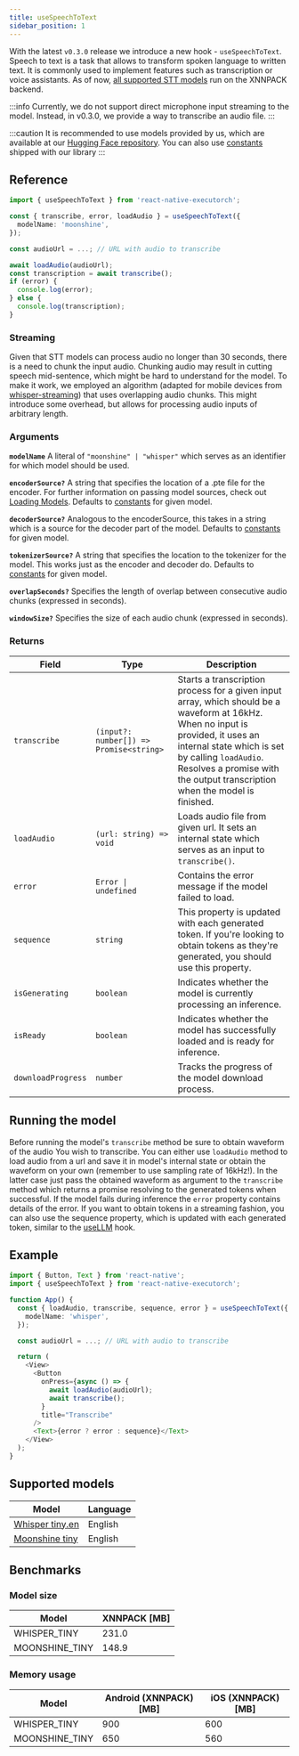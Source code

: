 ```yaml
---
title: useSpeechToText
sidebar_position: 1
---
```


With the latest `v0.3.0` release we introduce a new hook - `useSpeechToText`. Speech to text is a task that allows to transform spoken language to written text. It is commonly used to implement features such as transcription or voice assistants. As of now, [all supported STT models](#supported-models) run on the XNNPACK backend.

:::info
Currently, we do not support direct microphone input streaming to the model. Instead, in v0.3.0, we provide a way to transcribe an audio file.
:::

:::caution
It is recommended to use models provided by us, which are available at our [Hugging Face repository](https://huggingface.co/software-mansion/react-native-executorch-moonshine-tiny). You can also use [constants](https://github.com/software-mansion/react-native-executorch/tree/main/src/constants/modelUrls.ts) shipped with our library
:::

## Reference

```typescript
import { useSpeechToText } from 'react-native-executorch';

const { transcribe, error, loadAudio } = useSpeechToText({
  modelName: 'moonshine',
});

const audioUrl = ...; // URL with audio to transcribe

await loadAudio(audioUrl);
const transcription = await transcribe();
if (error) {
  console.log(error);
} else {
  console.log(transcription);
}
```

### Streaming

Given that STT models can process audio no longer than 30 seconds, there is a need to chunk the input audio. Chunking audio may result in cutting speech mid-sentence, which might be hard to understand for the model. To make it work, we employed an algorithm (adapted for mobile devices from [whisper-streaming](https://aclanthology.org/2023.ijcnlp-demo.3.pdf)) that uses overlapping audio chunks. This might introduce some overhead, but allows for processing audio inputs of arbitrary length.

### Arguments

**`modelName`**
A literal of `"moonshine" | "whisper"` which serves as an identifier for which model should be used.

**`encoderSource?`**
A string that specifies the location of a .pte file for the encoder. For further information on passing model sources, check out [Loading Models](https://docs.swmansion.com/react-native-executorch/docs/fundamentals/loading-models). Defaults to [constants](https://github.com/software-mansion/react-native-executorch/blob/main/src/constants/modelUrls.ts) for given model.

**`decoderSource?`**
Analogous to the encoderSource, this takes in a string which is a source for the decoder part of the model. Defaults to [constants](https://github.com/software-mansion/react-native-executorch/blob/main/src/constants/modelUrls.ts) for given model.

**`tokenizerSource?`**
A string that specifies the location to the tokenizer for the model. This works just as the encoder and decoder do. Defaults to [constants](https://github.com/software-mansion/react-native-executorch/blob/main/src/constants/modelUrls.ts) for given model.

**`overlapSeconds?`**
Specifies the length of overlap between consecutive audio chunks (expressed in seconds).

**`windowSize?`**
Specifies the size of each audio chunk (expressed in seconds).

### Returns

| Field              | Type                                    | Description                                                                                                                                                                                                                                                         |
| ------------------ | --------------------------------------- | ------------------------------------------------------------------------------------------------------------------------------------------------------------------------------------------------------------------------------------------------------------------- |
| `transcribe`       | `(input?: number[]) => Promise<string>` | Starts a transcription process for a given input array, which should be a waveform at 16kHz. When no input is provided, it uses an internal state which is set by calling `loadAudio`. Resolves a promise with the output transcription when the model is finished. |
| `loadAudio`        | `(url: string) => void`                 | Loads audio file from given url. It sets an internal state which serves as an input to `transcribe()`.                                                                                                                                                              |
| `error`            | <code>Error &#124; undefined</code>         | Contains the error message if the model failed to load.                                                                                                                                                                                                             |
| `sequence`         | <code>string</code>         | This property is updated with each generated token. If you're looking to obtain tokens as they're generated, you should use this property.                                                                                                                          |
| `isGenerating`     | `boolean`                               | Indicates whether the model is currently processing an inference.                                                                                                                                                                                                   |
| `isReady`          | `boolean`                               | Indicates whether the model has successfully loaded and is ready for inference.                                                                                                                                                                                     |
| `downloadProgress` | `number`                                | Tracks the progress of the model download process.                                                                                                                                                                                                                  |

## Running the model

Before running the model's `transcribe` method be sure to obtain waveform of the audio You wish to transcribe. You can either use `loadAudio` method to load audio from a url and save it in model's internal state or obtain the waveform on your own (remember to use sampling rate of 16kHz!). In the latter case just pass the obtained waveform as argument to the `transcribe` method which returns a promise resolving to the generated tokens when successful. If the model fails during inference the `error` property contains details of the error. If you want to obtain tokens in a streaming fashion, you can also use the sequence property, which is updated with each generated token, similar to the [useLLM](../llms/useLLM.md) hook.

## Example

```typescript
import { Button, Text } from 'react-native';
import { useSpeechToText } from 'react-native-executorch';

function App() {
  const { loadAudio, transcribe, sequence, error } = useSpeechToText({
    modelName: 'whisper',
  });

  const audioUrl = ...; // URL with audio to transcribe

  return (
    <View>
      <Button
        onPress={async () => {
          await loadAudio(audioUrl);
          await transcribe();
        }
        title="Transcribe"
      />
      <Text>{error ? error : sequence}</Text>
    </View>
  );
}
```

## Supported models

| Model                                                                 | Language |
| --------------------------------------------------------------------- | -------- |
| [Whisper tiny.en](https://huggingface.co/openai/whisper-tiny.en)      | English  |
| [Moonshine tiny](https://huggingface.co/UsefulSensors/moonshine-tiny) | English  |

## Benchmarks

### Model size

| Model          | XNNPACK [MB] |
| -------------- | ------------ |
| WHISPER_TINY   | 231.0        |
| MOONSHINE_TINY | 148.9        |

### Memory usage

| Model          | Android (XNNPACK) [MB] | iOS (XNNPACK) [MB] |
| -------------- | ---------------------- | ------------------ |
| WHISPER_TINY   | 900                    | 600                |
| MOONSHINE_TINY | 650                    | 560                |
